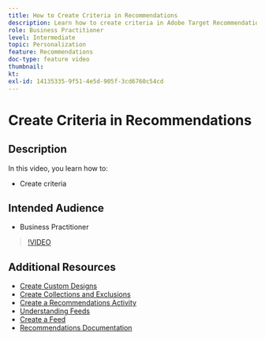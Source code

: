 ```yaml
---
title: How to Create Criteria in Recommendations
description: Learn how to create criteria in Adobe Target Recommendations
role: Business Practitioner
level: Intermediate
topic: Personalization
feature: Recommendations
doc-type: feature video
thumbnail:
kt:
exl-id: 14135335-9f51-4e5d-905f-3cd6760c54cd
---
```

# Create Criteria in Recommendations

## Description

In this video, you learn how to:

* Create criteria

## Intended Audience

* Business Practitioner

>[!VIDEO](https://video.tv.adobe.com/v/27694?quality=12)

## Additional Resources

* [Create Custom Designs](create-custom-designs.md)
* [Create Collections and Exclusions](create-collections-and-exclusions.md)
* [Create a Recommendations Activity](create-a-recommendations-activity.md)
* [Understanding Feeds](understanding-feeds.md)
* [Create a Feed](create-a-feed.md)
* [Recommendations Documentation](https://docs.adobe.com/content/help/en/target/using/recommendations/recommendations.html)
